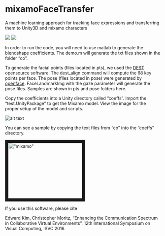 # mixamoFaceTransfer
A machine learning approach for tracking face expressions and transferring them to Unity3D and mixamo characters

<img src=https://github.com/edk208/mixamoFaceTransfer/blob/master/demoimg2.png” width=“350px”/>
<img src=https://github.com/edk208/mixamoFaceTransfer/blob/master/demoimg.png” width=“350px”/>

In order to run the code, you will need to use matlab to generate the blendshape coefficients.  The demo.m will generate the txt files shown in the folder “co”.

To generate the facial points (files located in pts), we used the [DEST](https://github.com/cheind/dest)  opensource software.  The dest_align command will compute the 68 key points per face.  The pose (files located in pose) were generated by [openface](https://github.com/TadasBaltrusaitis/OpenFace).  FaceLandmarkImg with the gaze parameter will generate the pose files.  Samples are shown in pts and pose folders here.


Copy the coefficients into a Unity directory called “coeffs”.  Import the “test.UnityPackage” to get the Mixamo model.  View the image for the proper setup of the model and scripts.

![alt text](https://github.com/edk208/mixamoFaceTransfer/blob/master/unitysetup.png)

You can see a sample by copying the text files from “co” into the “coeffs” directory.


<a href="http://www.youtube.com/watch?feature=player_embedded&v=WlAPUCA4O3o
" target="_blank"><img src="http://img.youtube.com/vi/WlAPUCA4O3o/0.jpg" 
alt=“mixamo” width="240" height="180" border="10" /></a>

If you use this software, please cite

Edward Kim, Christopher Moritz, “Enhancing the Communication Spectrum in Collaborative Virtual Environments”, 12th International Symposium on Visual Computing, ISVC 2016.
